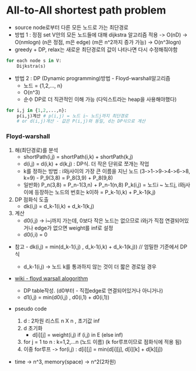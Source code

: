 # All-to-All shortest path problem

- source node로부터 다른 모든 노드로 가는 최단경로
- 방법 1 : 정점 set V안의 모든 노드들에 대해 dijkstra 알고리즘 적용 -> O(nD) -> O(nmlogn) (n은 정점, m은 edge) (m은 n^2까지 증가 가능) -> O(n^3logn)
- greedy + DP, relax는 새로운 최단경로의 값이 나타나면 다시 수정해줘야함

```python
for each node s in V:
    Dijkstra(s)
```

- 방법 2 : DP (Dynamic programming)방법 - Floyd-warshall알고리즘
  - 노드 = {1,2,..., n}
  - O(n^3)
  - 순수 DP로 더 직관적인 이해 가능 (다익스트라는 heap을 사용해야했다)

```python
for i,j in {1,2,...,n}:
    p(i,j)계산 # p(i,j) = 노드 i~ 노드j까지 최단경로
    # or d(i,j)계산 - 값은 P(i,j)와 동일, d는 DP식으로 계산
```

### Floyd-warshall

1. 해(최단경로)를 분석
   - shortPath(i,j) = shortPath(i,k) + shortPath(k,j)
   - d(i,j) = d(i,k) + d(k,j) : DP식. 더 작은 단위로 쪼개는 작업
   - k를 정하는 방법 : i와j사이의 가장 큰 이름을 지닌 노드 (3->1->9->4->6->8, k=9) - P_9(3,8) = P_8(3,9) + P_8(9,8)
   - 일반화) P_n(3,8) = P_n-1(3,n) + P_n-1(n,8)
     P_k(i,j) = 노드i ~ 노드j, i와j사이에 등장하는 노드의 번호는 k이하 = P_k-1(i,k) + P_k-1(k,j)
2. DP 점화식 도출
   - dk(i,j) = d_k-1(i,k) + d_k-1(k,j)
3. 계산
   - d0(i,j) -> i~j까지 가는데, 0보다 작은 노드는 없으므로 i와j가 직접 연결되어있거나 edge가 없으면 weight를 inf로 설정
   - d0(i,i) = 0

- 참고 - dk(i,j) = min(d_k-1(i,j) , d_k-1(i,k) + d_k-1(k,j)) // 엄밀한 기준에서 DP식

  - d_k-1(i,j) -> 노드 k를 통과하지 않는 것이 더 짧은 경로일 경우

- [wiki - floyd warsall alogorithm](https://en.wikipedia.org/wiki/Floyd%E2%80%93Warshall_algorithm)

  - DP table작성. (d0부터 - 직접edge로 연결되어있거나 아니거나)
  - d1(i,j) = min(d0(i,j) , d0(i,1) + d0(i,1))

- pseudo code
  1. d : 2차원 리스트 n X n , 초기값 inf
  2. d 초기화
     - d\[i\]\[j\] = weight(i,j) if (i,j) in E (else inf)
  3. for j = 1 to n : k=1,2,...n (노드 이름) (k for루프이므로 점화식에 적용 됨)
  4. 이중 for루프 -> for(i,j) : d\[i\]\[j\] = min(d\[i\]\[j\], d\[i\]\[k\] + d\[k\]\[j\])
- time -> n^3, memory(space) -> n^2(2차원)
